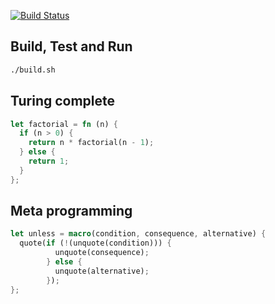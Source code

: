 [![Build Status](https://travis-ci.org/zjhmale/lc3.svg?branch=master)](https://travis-ci.org/zjhmale/lc3)

## Build, Test and Run

```bash
./build.sh
```

## Turing complete

```rust
let factorial = fn (n) {
  if (n > 0) {
    return n * factorial(n - 1);
  } else {
    return 1;
  }
};
```

## Meta programming

```rust
let unless = macro(condition, consequence, alternative) {
  quote(if (!(unquote(condition))) {
          unquote(consequence);
        } else {
          unquote(alternative);
        });
};
```
